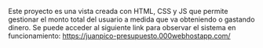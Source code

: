 Este proyecto es una vista creada con  HTML, CSS y JS que permite gestionar el monto total del usuario a medida que va obteniendo o gastando dinero.
 Se puede acceder al siguiente link para observar el sistema en funcionamiento: https://juanpico-presupuesto.000webhostapp.com/
